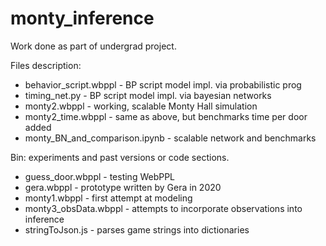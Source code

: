 # monty_inference

Work done as part of undergrad project.

Files description:
- behavior_script.wbppl - BP script model impl. via probabilistic prog
- timing_net.py - BP script model impl. via bayesian networks
- monty2.wbppl - working, scalable Monty Hall simulation
- monty2_time.wbppl - same as above, but benchmarks time per door added
- monty_BN_and_comparison.ipynb - scalable network and benchmarks


Bin: experiments and past versions or code sections.
- guess_door.wbppl - testing WebPPL
- gera.wbppl - prototype written by Gera in 2020
- monty1.wbppl - first attempt at modeling
- monty3_obsData.wbppl - attempts to incorporate observations into inference
- stringToJson.js - parses game strings into dictionaries
